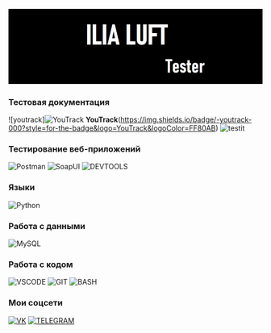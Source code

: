 ![Header](https://github.com/IliaLuft/IliaLuft/blob/main/assets/ILIALUFTPNG.jpg)

### Тестовая документация
![youtrack]<img src="https://upload.wikimedia.org/wikipedia/commons/thumb/7/7c/JetBrains_YouTrack_Icon.svg/1200px-JetBrains_YouTrack_Icon.svg.png" alt="YouTrack" width="20"/> **YouTrack**(https://img.shields.io/badge/-youtrack-000?style=for-the-badge&logo=YouTrack&logoColor=FF80AB) ![testit](https://img.shields.io/badge/-testit-000?style=for-the-badge&logo=testit&logoColor=3E77B6)

### Тестирование веб-приложений
![Postman](https://img.shields.io/badge/-Postman-000?style=for-the-badge&logo=Postman&logoColor=FF7F50) ![SoapUI](https://img.shields.io/badge/-SoapUI-000?style=for-the-badge&logo=SoapUI&logoColor=6CB33F) ![DEVTOOLS](https://img.shields.io/badge/-DEVTOOLS-000?style=for-the-badge&logo=GoogleChrome&logoColor=34A853) 

### Языки 
![Python](https://img.shields.io/badge/-Python-000?style=for-the-badge&logo=Python&logoColor=039BES) 

### Работа с данными
![MySQL](https://img.shields.io/badge/-MySQL-000?style=for-the-badge&logo=MySQL&logoColor=1565C0) 

### Работа с кодом
![VSCODE](https://img.shields.io/badge/-VSCODE-000?style=for-the-badge&logo=VSCODE&logoColor=0000FF) ![GIT](https://img.shields.io/badge/-GIT-000?style=for-the-badge&logo=GIT&logoColor=F1502F) ![BASH](https://img.shields.io/badge/-BASH-000?style=for-the-badge&logo=BASH&logoColor=540D6E) 

### Мои соцсети
[![VK](https://img.shields.io/badge/-VK-000?style=for-the-badge&logo=VK&logoColor=0077FF)](https://vk.com/id_luft_ilia) [![TELEGRAM](https://img.shields.io/badge/-TELEGRAM-000?style=for-the-badge&logo=TELEGRAM&logoColor=0088CC)](https://t.me/ilialuft)